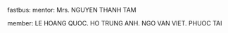 fastbus: mentor: Mrs. NGUYEN THANH TAM

member: LE HOANG QUOC. HO TRUNG ANH. NGO VAN VIET. PHUOC TAI
